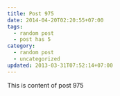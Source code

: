 ```yaml
---
title: Post 975
date: 2014-04-20T02:20:55+07:00
tags:
  - random post
  - post has 5
category:
  - random post
  - uncategorized
updated: 2013-03-31T07:52:14+07:00
---
```

This is content of post 975